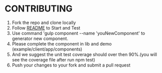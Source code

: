 CONTRIBUTING
============

1. Fork the repo and clone locally
2. Follow [README](README.md) to Start and Test 
3. Use command 'gulp component --name 'youNewComponent' to generator new component.
4. Please complete the component in lib and demo (example/client/app/components)
5. And we suggest the unit test coverage should over then 90%.(you will see the coverage file after run npm test)
5. Push your changes to your fork and submit a pull request

